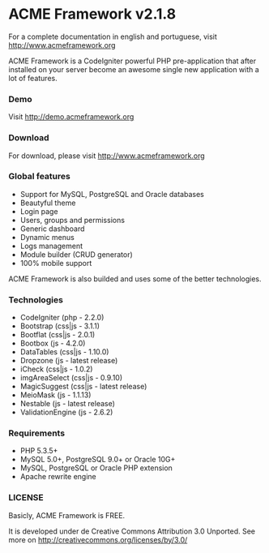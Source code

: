# ACME Framework v2.1.8

For a complete documentation in english and portuguese, visit http://www.acmeframework.org

ACME Framework is a CodeIgniter powerful PHP pre-application that after installed on your server become an awesome single new application with a lot of features.

### Demo
Visit http://demo.acmeframework.org

### Download
For download, please visit http://www.acmeframework.org

### Global features
- Support for MySQL, PostgreSQL and Oracle databases
- Beautyful theme
- Login page
- Users, groups and permissions
- Generic dashboard
- Dynamic menus
- Logs management
- Module builder (CRUD generator)
- 100% mobile support


ACME Framework is also builded and uses some of the better technologies.

### Technologies
- CodeIgniter (php - 2.2.0)
- Bootstrap (css|js - 3.1.1)
- Bootflat (css|js - 2.0.1)
- Bootbox (js - 4.2.0)
- DataTables (css|js - 1.10.0)
- Dropzone (js - latest release)
- iCheck (css|js - 1.0.2)
- imgAreaSelect (css|js - 0.9.10)
- MagicSuggest (css|js - latest release)
- MeioMask (js - 1.1.13)
- Nestable (js - latest release)
- ValidationEngine (js - 2.6.2)


### Requirements
- PHP 5.3.5+
- MySQL 5.0+, PostgreSQL 9.0+ or Oracle 10G+
- MySQL, PostgreSQL or Oracle PHP extension
- Apache rewrite engine

### LICENSE

Basicly, ACME Framework is FREE. 

It is developed under de Creative Commons Attribution 3.0 Unported. See more on http://creativecommons.org/licenses/by/3.0/

